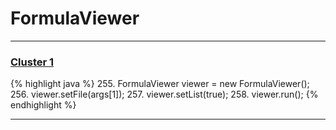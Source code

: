 # FormulaViewer

***

### [Cluster 1](./1)
{% highlight java %}
255. FormulaViewer viewer = new FormulaViewer();
256. viewer.setFile(args[1]);
257. viewer.setList(true);
258. viewer.run();
{% endhighlight %}

***

